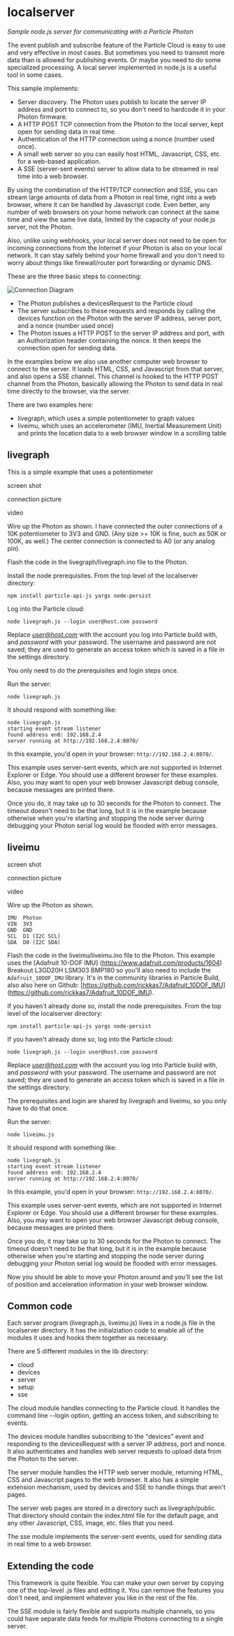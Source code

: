 # localserver
*Sample node.js server for communicating with a Particle Photon*

The event publish and subscribe feature of the Particle Cloud is easy to use and very effective in most cases. But sometimes you need to transmit more data than is allowed for publishing events. Or maybe you need to do some specialized processing. A local server implemented in node.js is a useful tool in some cases.

This sample implements:

* Server discovery. The Photon uses publish to locate the server IP address and port to connect to, so you don't need to hardcode it in your Photon firmware.
* A HTTP POST TCP connection from the Photon to the local server, kept open for sending data in real time.
* Authentication of the HTTP connection using a nonce (number used once).
* A small web server so you can easily host HTML, Javascript, CSS, etc. for a web-based application.
* A SSE (server-sent events) server to allow data to be streamed in real time into a web browser.

By using the combination of the HTTP/TCP connection and SSE, you can stream large amounts of data from a Photon in real time, right into a web browser, where it can be handled by Javascript code. Even better, any number of web browsers on your home network can connect at the same time and view the same live data, limited by the capacity of your node.js server, not the Photon. 

Also, unlike using webhooks, your local server does not need to be open for incoming connections from the Internet if your Photon is also on your local network. It can stay safely behind your home firewall and you don't need to worry about things like firewall/router port forwarding or dynamic DNS.

These are the three basic steps to connecting:

![Connection Diagram](diagram.jpg)

* The Photon publishes a devicesRequest to the Particle cloud
* The server subscribes to these requests and responds by calling the devices function on the Photon with the server IP address, server port, and a nonce (number used once)
* The Photon issues a HTTP POST to the server IP address and port, with an Authorization header containing the nonce. It then keeps the connection open for sending data.

In the examples below we also use another computer web browser to connect to the server. It loads HTML, CSS, and Javascript from that server, and also opens a SSE channel. This channel is hooked to the HTTP POST channel from the Photon, basically allowing the Photon to send data in real time directly to the browser, via the server.

There are two examples here: 

* livegraph, which uses a simple potentiometer to graph values
* liveimu, which uses an accelerometer (IMU, Inertial Measurement Unit) and prints the location data to a web browser window in a scrolling table


## livegraph

This is a simple example that uses a potentiometer 

screen shot

connection picture

video

Wire up the Photon as shown. I have connected the outer connections of a 10K potentiometer to 3V3 and GND. (Any size >= 10K is fine, such as 50K or 100K, as well.) The center connection is connected to A0 (or any analog pin).

Flash the code in the livegraph/livegraph.ino file to the Photon.

Install the node prerequisites. From the top level of the localserver directory:

```
npm install particle-api-js yargs node-persist
```

Log into the Particle cloud:

```
node livegraph.js --login user@host.com password
```

Replace *user@host.com* with the account you log into Particle build with, and *password* with your password. The username and password are not saved; they are used to generate an access token which is saved in a file in the settings directory. 

You only need to do the prerequisites and login steps once.

Run the server:

```
node livegraph.js
```

It should respond with something like:

```
node livegraph.js
starting event stream listener
found address en0: 192.168.2.4
server running at http://192.168.2.4:8070/
```

In this example, you'd open in your browser: `http://192.168.2.4:8070/`. 

This example uses server-sent events, which are not supported in Internet Explorer or Edge. You should use a different browser for these examples. Also, you may want to open your web browser Javascript debug console, because messages are printed there.

Once you do, it may take up to 30 seconds for the Photon to connect. The timeout doesn't need to be that long, but it is in the example because otherwise when you're starting and stopping the node server during debugging your Photon serial log would be flooded with error messages.


## liveimu

screen shot

connection picture

video

Wire up the Photon as shown. 

```
IMU  Photon
VIN  3V3
GND  GND
SCL  D1 (I2C SCL)
SDA  D0 (I2C SDA)
```

Flash the code in the liveimu/liveimu.ino file to the Photon. This example uses the [Adafruit 10-DOF IMU] (https://www.adafruit.com/products/1604) Breakout L3GD20H LSM303 BMP180 so you'll also need to include the `Adafruit_10DOF_IMU` library. It's in the community libraries in Particle Build, also also here on Github: [https://github.com/rickkas7/Adafruit_10DOF_IMU] (https://github.com/rickkas7/Adafruit_10DOF_IMU).

If you haven't already done so, install the node prerequisites. From the top level of the localserver directory:

```
npm install particle-api-js yargs node-persist
```

If you haven't already done so, log into the Particle cloud:

```
node livegraph.js --login user@host.com password
```

Replace *user@host.com* with the account you log into Particle build with, and *password* with your password. The username and password are not saved; they are used to generate an access token which is saved in a file in the settings directory.

The prerequisites and login are shared by livegraph and liveimu, so you only have to do that once.

Run the server:

```
node liveimu.js
```

It should respond with something like:

```
node livegraph.js
starting event stream listener
found address en0: 192.168.2.4
server running at http://192.168.2.4:8070/
```

In this example, you'd open in your browser: `http://192.168.2.4:8070/`.

This example uses server-sent events, which are not supported in Internet Explorer or Edge. You should use a different browser for these examples. Also, you may want to open your web browser Javascript debug console, because messages are printed there.

Once you do, it may take up to 30 seconds for the Photon to connect. The timeout doesn't need to be that long, but it is in the example because otherwise when you're starting and stopping the node server during debugging your Photon serial log would be flooded with error messages.

Now you should be able to move your Photon around and you'll see the list of position and acceleration information in your web browser window.

## Common code

Each server program (livegraph.js, liveimu.js) lives in a node.js file in the localserver directory. It has the initialziation code to enable all of the modules it uses and hooks them together as necessary.

There are 5 different modules in the lib directory:

* cloud
* devices
* server
* setup
* sse

The cloud module handles connecting to the Particle cloud. It handles the command line --login option, getting an access token, and subscribing to events.

The devices module handles subscribing to the "devices" event and responding to the devicesRequest with a server IP address, port and nonce. It also authenticates and handles web server requests to upload data from the Photon to the server.

The server module handles the HTTP web server module, returning HTML, CSS and Javascript pages to the web browser. It also has a simple extension mechanism, used by devices and SSE to handle things that aren't pages. 

The server web pages are stored in a directory such as livegraph/public. That directory should contain the index.html file for the default page, and any other Javascript, CSS, image, etc. files that you need.

The sse module implements the server-sent events, used for sending data in real time to a web browser.


## Extending the code

This framework is quite flexible. You can make your own server by copying one of the top-level .js files and editing it. You can remove the features you don't need, and implement whatever you like in the rest of the file. 

The SSE module is fairly flexible and supports multiple channels, so you could have separate data feeds for multiple Photons connecting to a single server.

